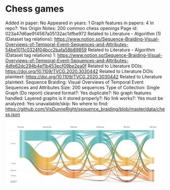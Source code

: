 # Chess games

Added in paper: No
Appeared in years: 1
Graph features in papers: 4
In repo?: Yes
Origin Notes: 200 common chess openings
Page id: 023a47d6ae914567a05132ac1dfbe972
Related to Literature - Algorithm (1) (Dataset tag relations): https://www.notion.so/Sequence-Braiding-Visual-Overviews-of-Temporal-Event-Sequences-and-Attributes-54be1011c0324f04bcc2bafa58b89859
Related to Literature - Algorithm (Dataset tag relations) 1: https://www.notion.so/Sequence-Braiding-Visual-Overviews-of-Temporal-Event-Sequences-and-Attributes-4dfe62dc294b4ef1b453ecf09be2ea0f
Related to Literature DOIs: https://doi.org/10.1109/TVCG.2020.3030442
Related to Literature DOIs plaintext: https://doi.org/10.1109/TVCG.2020.3030442
Related to Literature plaintext: Sequence Braiding: Visual Overviews of Temporal Event Sequences and Attributes
Size: 200 sequences
Type of Collection: Single Graph (Do report)
cleaned format?: Yes
duplicate?: No
graph features handled: Layered graphs
is it stored properly?: No
link works?: Yes
must be analyzed: Yes
unavailable/skip: No
where to find: https://github.com/VisDunneRight/sequence_braiding/blob/master/data/chess.json

![Screen Shot 2023-01-21 at 2.15.02 PM.png](Chess%20games%20023a47d6ae914567a05132ac1dfbe972/Screen_Shot_2023-01-21_at_2.15.02_PM.png)